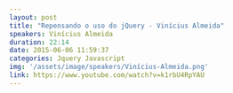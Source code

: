 ```yaml
---
layout: post
title: "Repensando o uso do jQuery - Vinícius Almeida"
speakers: Vinícius Almeida
duration: 22:14
date: 2015-06-06 11:59:37
categories: Jquery Javascript
img: '/assets/image/speakers/Vinícius-Almeida.png'
link: https://www.youtube.com/watch?v=k1rbU4RpYAU
---
```

